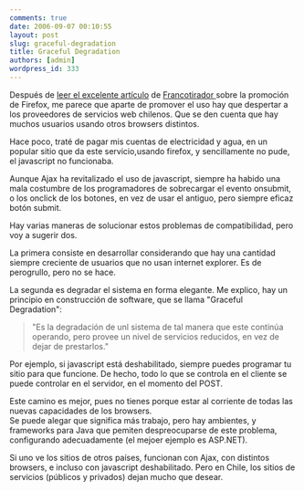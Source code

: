 ```yaml
---
comments: true
date: 2006-09-07 00:10:55
layout: post
slug: graceful-degradation
title: Graceful Degradation
authors: [admin]
wordpress_id: 333
---
```


Después de [leer el excelente artículo](http://www.elfrancotirador.cl/2006/08/29/vivafirefox-%c2%bfpero-botando-plata/) de [Francotirador ](http://www.elfrancotirador.cl/) sobre la promoción de Firefox, me parece que aparte de promover el uso hay que despertar a los proveedores de servicios web chilenos. Que se den cuenta que hay muchos usuarios usando otros browsers distintos.

Hace poco, traté de pagar mis cuentas de electricidad y agua, en un popular sitio que da este servicio,usando firefox, y sencillamente no pude, el javascript no funcionaba.

Aunque Ajax ha revitalizado el uso de javascript, siempre ha habido una mala costumbre de los programadores de sobrecargar el evento onsubmit, o los onclick de los botones, en vez de usar el antiguo, pero siempre eficaz botón submit.

Hay varias maneras de solucionar estos problemas de compatibilidad, pero voy a sugerir dos.

La primera consiste en desarrollar considerando que hay una cantidad siempre creciente de usuarios que no usan internet explorer. Es de perogrullo, pero no se hace.

La segunda es degradar el sistema en forma elegante. Me explico, hay un principio en construcción de software, que se llama "Graceful Degradation":

> "Es la degradación de unl sistema de tal manera que este continúa operando, pero provee un nivel de servicios reducidos, en vez de dejar de prestarlos."

Por ejemplo, si javascript está deshabilitado, siempre puedes programar tu sitio para que funcione. De hecho, todo lo que se controla en el cliente se puede controlar en el servidor, en el momento del POST.

Este camino es mejor, pues no tienes porque estar al corriente de todas las nuevas capacidades de los browsers.  
Se puede alegar que significa más trabajo, pero hay ambientes, y frameworks para Java que pemiten despreocuparse de este problema, configurando adecuadamente (el mejoer ejemplo es ASP.NET).

Si uno ve los sitios de otros países, funcionan con Ajax, con distintos browsers, e incluso con javascript deshabilitado. Pero en Chile, los sitios de servicios (públicos y privados) dejan mucho que desear.



